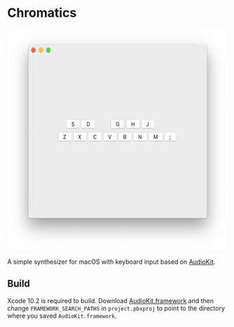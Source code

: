 # Chromatics

<img src="screenshot.png" alt="Screenshot" width="592" height="506">

A simple synthesizer for macOS with keyboard input based on [AudioKit](https://audiokit.io/).

## Build

Xcode 10.2 is required to build. Download [AudioKit.framework](https://github.com/AudioKit/AudioKit/releases/download/v4.7/AudioKit.framework.zip) and then change `FRAMEWORK_SEARCH_PATHS` in `project.pbxproj` to point to the directory where you saved `AudioKit.framework`.
